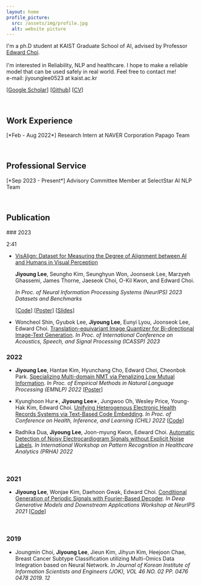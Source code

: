 ```yaml
---
layout: home
profile_picture:
  src: /assets/img/profile.jpg
  alt: website picture
---
```


<p>
  I'm a ph.D student at KAIST Graduate School of AI, advised by Professor <a href="https://mp2893.com/">Edward Choi</a>.
  <br />
  <br />
  I'm interested in Reliability, NLP and healthcare. I hope to make a reliable model that can be used safely in real world. 
  Feel free to contact me!
  <br />
  e-mail: jiyounglee0523 at kaist.ac.kr
</p>
[<a href="https://scholar.google.com/citations?user=1TtwcikAAAAJ&hl=ko">Google Scholar</a>] [<a href="https://github.com/jiyounglee-0523">Github</a>] [<a href="https://jiyounglee-0523.github.io/assets/CV.pdf">CV</a>]

&nbsp; 

<p>
<h2> <strong>Work Experience</strong></h2>
</p>
[*Feb - Aug 2022*] Research Intern at NAVER Corporation Papago Team

&nbsp;

<p>
<h2> <strong>Professional Service</strong></h2>
</p>
[*Sep 2023 - Present*] Advisory Committee Member at SelectStar AI NLP Team 

&nbsp;

<p>
<h2> <strong>Publication</strong></h2>
</p>
### 2023

2:41

- [VisAlign: Dataset for Measuring the Degree of Alignment between AI and Humans in Visual Perception](https://arxiv.org/abs/2308.01525)

  **Jiyoung Lee**, Seungho Kim, Seunghyun Won, Joonseok Lee, Marzyeh Ghassemi, James Thorne, Jaeseok Choi, O-Kil Kwon, and Edward Choi.

  *In Proc. of Neural Information Processing Systems (NeurIPS) 2023 Datasets and Benchmarks*

  [[Code](https://github.com/jiyounglee-0523/VisAlign)] [<a href="https://jiyounglee-0523.github.io/assets/posters/VisAlign.pdf">Poster</a>] [<a href="https://jiyounglee-0523.github.io/assets/slides/VisAlign.pdf">Slides</a>]

  

- Woncheol Shin, Gyubok Lee, **Jiyoung Lee**, Eunyi Lyou, Joonseok Lee, Edward Choi. <a href="https://arxiv.org/abs/2112.00384">Translation-equivariant Image Quantizer for Bi-directional Image-Text Generation</a>. *In Proc. of International Conference on Acoustics, Speech, and Signal Processing (ICASSP) 2023*



### 2022

- **Jiyoung Lee**, Hantae Kim, Hyunchang Cho, Edward Choi, Cheonbok Park. [Specializing Multi-domain NMT via Penalizing Low Mutual Information](https://arxiv.org/abs/2210.12910). *In Proc. of Empirical Methods in Natural Language Processing (EMNLP) 2022*  [<a href="https://jiyounglee-0523.github.io/assets/posters/EMNLP2022.pdf">Poster</a>]

- Kyunghoon Hur∗, **Jiyoung Lee**∗, Jungwoo Oh, Wesley Price, Young-Hak Kim, Edward Choi. <a href="https://arxiv.org/abs/2108.03625">Unifying Heterogenous Electronic Health Records Systems via Text-Based Code Embedding</a>. *In Proc. of Conference on Health, Inference, and Learning (CHIL) 2022*  [<a href="https://github.com/hoon9405/DescEmb">Code</a>]

- Radhika Dua, **Jiyoung Lee**, Joon-myung Kwon, Edward Choi. [Automatic Detection of Noisy Electrocardiogram Signals without Explicit Noise Labels](https://arxiv.org/abs/2208.08853). *In International Workshop on Pattern Recognition in Healthcare Analytics (PRHA) 2022*

  &nbsp;

### 2021

- **Jiyoung Lee**, Wonjae Kim, Daehoon Gwak, Edward Choi. <a href="https://arxiv.org/abs/2110.12365">Conditional  Generation  of  Periodic  Signals  with Fourier-Based Decoder</a>. *In Deep Generative Models and Downstream Applications Workshop at NeurIPS 2021*  [<a href="https://github.com/jiyounglee-0523/FourierDecoder">Code</a>]

  &nbsp;

### 2019

- Joungmin Choi, **Jiyoung Lee**, Jieun Kim, Jihyun Kim, Heejoon Chae, Breast Cancer Subtype Classification utilizing Multi-Omics Data Integration based on Neural Network. *In Journal of Korean Institute of Information Scientists and Engineers (JOK), VOL 46 NO. 02 PP. 0476  0478 2019. 12*
